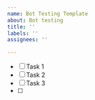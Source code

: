 ```yaml
---
name: Bot Testing Template
about: Bot testing
title: ''
labels: ''
assignees: ''

---
```


- [ ] Task 1
- [ ] Task 2
- [ ] Task 3
- [ ]

